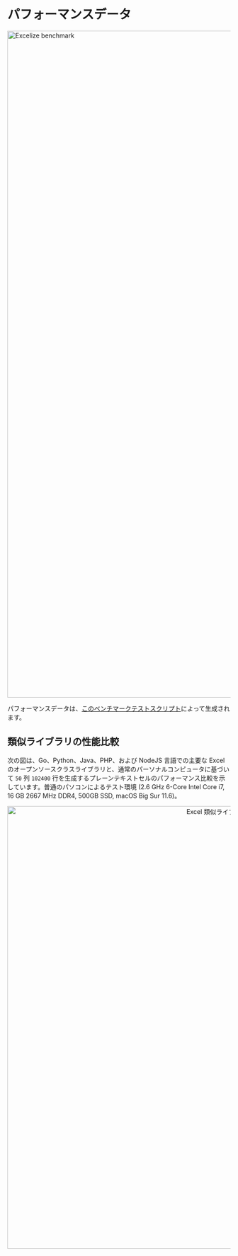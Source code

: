 # パフォーマンスデータ

<img src="https://xuri.me/wp-content/uploads/2016/08/excelize-performance.svg" alt="Excelize benchmark" width="1506">

パフォーマンスデータは、[このベンチマークテストスクリプト](https://github.com/xuri/excelize-benchmark)によって生成されます。

## 類似ライブラリの性能比較

次の図は、Go、Python、Java、PHP、および NodeJS 言語での主要な Excel のオープンソースクラスライブラリと、通常のパーソナルコンピュータに基づいて `50` 列 `102400` 行を生成するプレーンテキストセルのパフォーマンス比較を示しています。普通のパソコンによるテスト環境 (2.6 GHz 6-Core Intel Core i7, 16 GB 2667 MHz DDR4, 500GB SSD, macOS Big Sur 11.6)。

<p align="center"><img width="1000" src="https://xuri.me/wp-content/uploads/2016/08/excelize-golang-library-for-reading-and-writing-xlsx-files-3.svg" alt="Excel 類似ライブラリの性能比較"></p>
